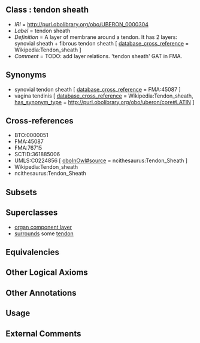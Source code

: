 
## Class : tendon sheath

 * *IRI* = http://purl.obolibrary.org/obo/UBERON_0000304
 * *Label* = tendon sheath
 * *Definition* = A layer of membrane around a tendon. It has 2 layers: synovial sheath + fibrous tendon sheath [ [database_cross_reference](../../ef/oboInOwl#hasDbXref.md) = Wikipedia:Tendon_sheath ]
 * *Comment* = TODO: add layer relations. 'tendon sheath' GAT in FMA.

## Synonyms

 * synovial tendon sheath [ [database_cross_reference](../../ef/oboInOwl#hasDbXref.md) = FMA:45087 ]
 * vagina tendinis [ [database_cross_reference](../../ef/oboInOwl#hasDbXref.md) = Wikipedia:Tendon_sheath, [has_synonym_type](../../pe/oboInOwl#hasSynonymType.md) = http://purl.obolibrary.org/obo/uberon/core#LATIN ]

## Cross-references

 * BTO:0000051
 * FMA:45087
 * FMA:76715
 * SCTID:361885006
 * UMLS:C0224856 [ [oboInOwl#source](../../ce/oboInOwl#source.md) = ncithesaurus:Tendon_Sheath ]
 * Wikipedia:Tendon_sheath
 * ncithesaurus:Tendon_Sheath

## Subsets


## Superclasses

 * [organ component layer](../../UBERON/23/UBERON_0004923.md)
 * [surrounds](../../RO/21/RO_0002221.md) some [tendon](../../UBERON/43/UBERON_0000043.md)

## Equivalencies


## Other Logical Axioms


## Other Annotations


## Usage


## External Comments

